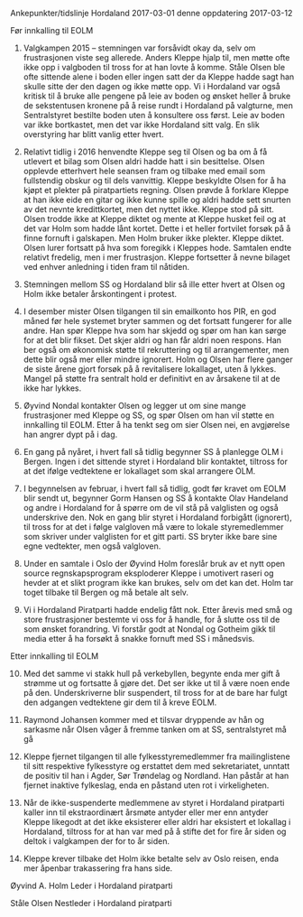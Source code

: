 Ankepunkter/tidslinje Hordaland 2017-03-01 denne oppdatering 2017-03-12

Før innkalling til EOLM

1. Valgkampen 2015 – stemningen var forsåvidt okay da, selv om 
   frustrasjonen viste seg allerede. Anders Kleppe hjalp til, men møtte 
   ofte ikke opp i valgboden til tross for at han lovte å komme. Ståle 
   Olsen ble ofte sittende alene i boden eller ingen satt der da Kleppe 
   hadde sagt han skulle sitte der den dagen og ikke møtte opp. Vi i 
   Hordaland var også kritisk til å bruke alle pengene på leie av boden 
   og ønsket heller å bruke de sekstentusen kronene på å reise rundt i 
   Hordaland på valgturne, men Sentralstyret bestilte boden uten å 
   konsultere oss først. Leie av boden var ikke bortkastet, men det var 
   ikke Hordaland sitt valg. En slik overstyring har blitt vanlig etter 
   hvert.

2. Relativt tidlig i 2016 henvendte Kleppe seg til Olsen og ba om å få 
   utlevert et bilag som Olsen aldri hadde hatt i sin besittelse. Olsen 
   opplevde etterhvert hele seansen fram og tilbake med email som 
   fullstendig obskur og til dels vanvittig. Kleppe beskyldte Olsen for 
   å ha kjøpt et plekter på piratpartiets regning. Olsen prøvde å 
   forklare Kleppe at han ikke eide en gitar og ikke kunne spille og 
   aldri hadde sett snurten av det nevnte kredittkortet, men det nyttet 
   ikke. Kleppe stod på sitt. Olsen trodde ikke at Kleppe diktet og 
   mente at Kleppe husket feil og at det var Holm som hadde lånt kortet. 
   Dette i et heller fortvilet forsøk på å finne fornuft i galskapen.
   Men Holm bruker ikke plekter. Kleppe diktet. Olsen lurer fortsatt på 
   hva som foregikk i Kleppes hode. Samtalen endte relativt fredelig, 
   men i mer frustrasjon. Kleppe fortsetter å nevne bilaget ved enhver 
   anledning i tiden fram til nåtiden.

3. Stemningen mellom SS og Hordaland blir så ille etter hvert at Olsen 
   og Holm ikke betaler årskontingent i protest.

4. I desember mister Olsen tilgangen til sin emailkonto hos PIR, en god 
   måned før hele systemet bryter sammen og det fortsatt fungerer for 
   alle andre. Han spør Kleppe hva som har skjedd og spør om han kan 
   sørge for at det blir fikset. Det skjer aldri og han får aldri noen 
   respons. Han ber også om økonomisk støtte til rekruttering og til 
   arrangementer, men dette blir også mer eller mindre ignorert. Holm og 
   Olsen har flere ganger de siste årene gjort forsøk på å revitalisere 
   lokallaget, uten å lykkes. Mangel på støtte fra sentralt hold er 
   definitivt en av årsakene til at de ikke har lykkes.

5. Øyvind Nondal kontakter Olsen og legger ut om sine mange 
   frustrasjoner med Kleppe og SS, og spør Olsen om han vil støtte en 
   innkalling til EOLM. Etter å ha tenkt seg om sier Olsen nei, en 
   avgjørelse han angrer dypt på i dag.

6. En gang på nyåret, i hvert fall så tidlig begynner SS å planlegge OLM 
   i Bergen. Ingen i det sittende styret i Hordaland blir kontaktet, 
   tiltross for at det ifølge vedtektene er lokallaget som skal 
   arrangere OLM.

7. I begynnelsen av februar, i hvert fall så tidlig, godt før kravet om 
   EOLM blir sendt ut, begynner Gorm Hansen og SS å kontakte Olav 
   Handeland og andre i Hordaland for å spørre om de vil stå på 
   valglisten og også underskrive den. Nok en gang blir styret i 
   Hordaland forbigått (ignorert), til tross for at det i følge 
   valgloven må være to lokale styremedlemmer som skriver under 
   valglisten for et gitt parti. SS bryter ikke bare sine egne 
   vedtekter, men også valgloven.

8. Under en samtale i Oslo der Øyvind Holm foreslår bruk av et nytt open 
   source regnskapsprogram eksploderer Kleppe i umotivert raseri og 
   hevder at et slikt program ikke kan brukes, selv om det kan det. Holm 
   tar toget tilbake til Bergen og må betale alt selv.

9. Vi i Hordaland Piratparti hadde endelig fått nok. Etter årevis med 
   små og store frustrasjoner bestemte vi oss for å handle, for å slutte 
   oss til de som ønsket forandring. Vi forstår godt at Nondal og 
   Gotheim gikk til media etter å ha forsøkt å snakke fornuft med SS i 
   månedsvis.

Etter innkalling til EOLM

10. Med det samme vi stakk hull på verkebyllen, begynte enda mer gift å 
    strømme ut og fortsatte å gjøre det. Det ser ikke ut til å være noen 
    ende på den. Underskriverne blir suspendert, til tross for at de 
    bare har fulgt den adgangen vedtektene gir dem til å kreve EOLM.

11. Raymond Johansen kommer med et tilsvar dryppende av hån og sarkasme 
    når Olsen våger å fremme tanken om at SS, sentralstyret må gå

12. Kleppe fjernet tilgangen til alle fylkesstyremedlemmer fra 
    mailinglistene til sitt respektive fylkesstyre og erstattet dem med 
    sekretariatet, unntatt de positiv til han i Agder, Sør Trøndelag og 
    Nordland. Han påstår at han fjernet inaktive fylkeslag, enda en 
    påstand uten rot i virkeligheten.

13. Når de ikke-suspenderte medlemmene av styret i Hordaland piratparti 
    kaller inn til ekstraordinært årsmøte antyder eller mer enn antyder 
    Kleppe likegodt at det ikke eksisterer eller aldri har eksistert et 
    lokallag i Hordaland, tiltross for at han var med på å stifte det 
    for fire år siden og deltok i valgkampen der for to år siden.

14. Kleppe krever tilbake det Holm ikke betalte selv av Oslo reisen, 
    enda mer åpenbar trakassering fra hans side.

Øyvind A. Holm
Leder i Hordaland piratparti

Ståle Olsen
Nestleder i Hordaland piratparti
